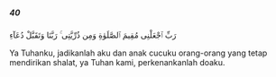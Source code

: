 ##### 40

<span class="ayah">رَبِّ ٱجْعَلْنِى مُقِيمَ ٱلصَّلَوٰةِ وَمِن ذُرِّيَّتِى ۚ رَبَّنَا وَتَقَبَّلْ دُعَآءِ</span>

<span class="ayah_translation">Ya Tuhanku, jadikanlah aku dan anak cucuku orang-orang yang tetap mendirikan shalat, ya Tuhan kami, perkenankanlah doaku.</span>
